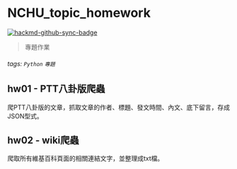 # NCHU_topic_homework

[![hackmd-github-sync-badge](https://hackmd.io/uK0dMvDVQ2i5qGPHrwSvoA/badge)](https://hackmd.io/uK0dMvDVQ2i5qGPHrwSvoA)


> 專題作業

###### tags: `Python` `專題`

## hw01 - PTT八卦版爬蟲
爬PTT八卦版的文章，抓取文章的作者、標題、發文時間、內文、底下留言，存成JSON型式。

## hw02 - wiki爬蟲
爬取所有維基百科頁面的相關連結文字，並整理成txt檔。

